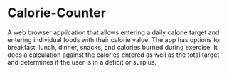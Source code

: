 # Calorie-Counter

A web browser application that allows entering a daily calorie target and entering individual foods with their calorie value. The app has options for breakfast, lunch, dinner, snacks, and calories burned during exercise. It does a calculation against the calories entered as well as the total target and determines if the user is in a deficit or surplus.
